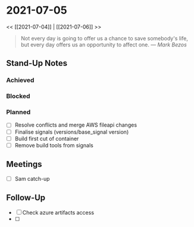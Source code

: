
# 2021-07-05

<< [[2021-07-04]] | [[2021-07-06]] >>

> Not every day is going to offer us a chance to save somebody's life, but every day offers us an opportunity to affect one.
> &mdash; <cite>Mark Bezos</cite>

## Stand-Up Notes

### Achieved

### Blocked
### Planned
- [ ] Resolve conflicts and merge AWS fileapi changes
- [ ] Finalise signals (versions/base_signal version)
- [ ] Build first cut of container
- [ ] Remove build tools from signals

## Meetings
- [ ] Sam catch-up

## Follow-Up
- [ ] Check azure artifacts access
- [ ] 